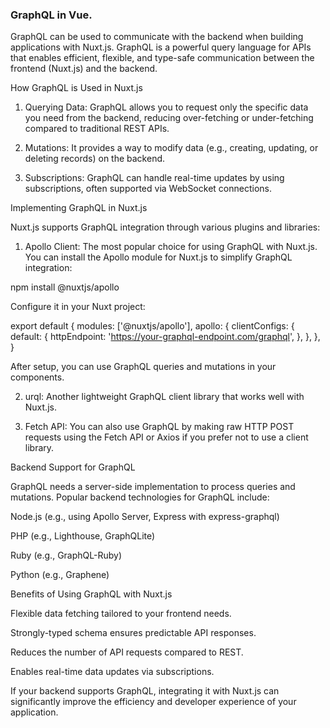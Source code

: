 ### GraphQL in Vue. 


GraphQL can be used to communicate with the backend when building applications with Nuxt.js. GraphQL is a powerful query language for APIs that enables efficient, flexible, and type-safe communication between the frontend (Nuxt.js) and the backend.

How GraphQL is Used in Nuxt.js

1. Querying Data: GraphQL allows you to request only the specific data you need from the backend, reducing over-fetching or under-fetching compared to traditional REST APIs.


2. Mutations: It provides a way to modify data (e.g., creating, updating, or deleting records) on the backend.


3. Subscriptions: GraphQL can handle real-time updates by using subscriptions, often supported via WebSocket connections.



Implementing GraphQL in Nuxt.js

Nuxt.js supports GraphQL integration through various plugins and libraries:

1. Apollo Client: The most popular choice for using GraphQL with Nuxt.js. You can install the Apollo module for Nuxt.js to simplify GraphQL integration:

npm install @nuxtjs/apollo

Configure it in your Nuxt project:

export default {
  modules: ['@nuxtjs/apollo'],
  apollo: {
    clientConfigs: {
      default: {
        httpEndpoint: 'https://your-graphql-endpoint.com/graphql',
      },
    },
  },
}

After setup, you can use GraphQL queries and mutations in your components.


2. urql: Another lightweight GraphQL client library that works well with Nuxt.js.


3. Fetch API: You can also use GraphQL by making raw HTTP POST requests using the Fetch API or Axios if you prefer not to use a client library.



Backend Support for GraphQL

GraphQL needs a server-side implementation to process queries and mutations. Popular backend technologies for GraphQL include:

Node.js (e.g., using Apollo Server, Express with express-graphql)

PHP (e.g., Lighthouse, GraphQLite)

Ruby (e.g., GraphQL-Ruby)

Python (e.g., Graphene)


Benefits of Using GraphQL with Nuxt.js

Flexible data fetching tailored to your frontend needs.

Strongly-typed schema ensures predictable API responses.

Reduces the number of API requests compared to REST.

Enables real-time data updates via subscriptions.


If your backend supports GraphQL, integrating it with Nuxt.js can significantly improve the efficiency and developer experience of your application.

